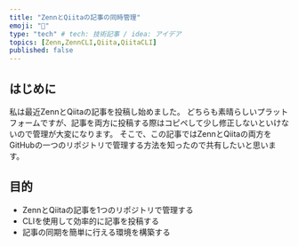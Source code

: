 ```yaml
---
title: "ZennとQiitaの記事の同時管理"
emoji: "🐷"
type: "tech" # tech: 技術記事 / idea: アイデア
topics: [Zenn,ZennCLI,Qiita,QiitaCLI]
published: false
---
```

## はじめに
私は最近ZennとQiitaの記事を投稿し始めました。
どちらも素晴らしいプラットフォームですが、記事を両方に投稿する際はコピペして少し修正しないといけないので管理が大変になります。
そこで、この記事ではZennとQiitaの両方をGitHubの一つのリポジトリで管理する方法を知ったので共有したいと思います。

## 目的
- ZennとQiitaの記事を1つのリポジトリで管理する
- CLIを使用して効率的に記事を投稿する
- 記事の同期を簡単に行える環境を構築する

